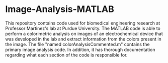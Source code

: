 # Image-Analysis-MATLAB

This repository contains code used for biomedical engineering research at Professor Martinez's lab at Purdue University.
The MATLAB code is able to perform a colorimetric analysis on images of an electrochemical device that was developed in the lab 
and extract information from the colors present in the image. The file "named colorAnalysisCommented.m" contains the primary image analysis code. In addition, it has thorough documentation regarding what each section of the code is responsible for. 

